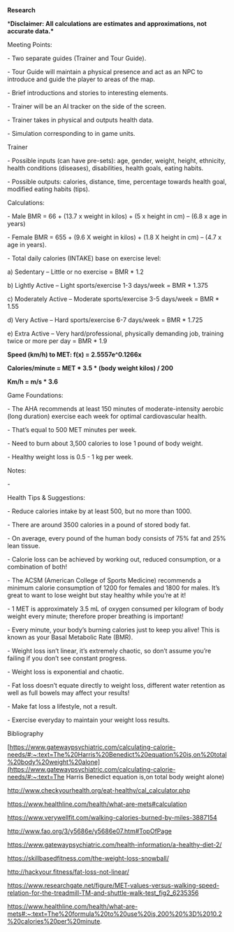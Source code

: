 **Research**

***Disclaimer: All calculations are estimates and approximations, not accurate data.\***

Meeting Points:

\-     Two separate guides (Trainer and Tour Guide).

\-     Tour Guide will maintain a physical presence and act as an NPC to introduce and guide the player to areas of the map.

\-     Brief introductions and stories to interesting elements.

\-     Trainer will be an AI tracker on the side of the screen.

\-     Trainer takes in physical and outputs health data.

\-     Simulation corresponding to in game units.

 

Trainer

\-     Possible inputs (can have pre-sets): age, gender, weight, height, ethnicity, health conditions (diseases), disabilities, health goals, eating habits.

\-     Possible outputs: calories, distance, time, percentage towards health goal, modified eating habits (tips).

Calculations:

\-     Male BMR = 66 + (13.7 x weight in kilos) + (5 x height in cm) – (6.8 x age in years)

\-     Female BMR = 655 + (9.6 X weight in kilos) + (1.8 X height in cm) – (4.7 x age in years).

\-     Total daily calories (INTAKE) base on exercise level:

a)   Sedentary – Little or no exercise = BMR * 1.2

b)   Lightly Active – Light sports/exercise 1-3 days/week = BMR * 1.375

c)   Moderately Active – Moderate sports/exercise 3-5 days/week = BMR * 1.55

d)   Very Active – Hard sports/exercise 6-7 days/week = BMR * 1.725

e)   Extra Active – Very hard/professional, physically demanding job, training twice or more per day = BMR * 1.9

**Speed (km/h) to MET: f(x) = 2.5557e^0.1266x**

**Calories/minute = MET \* 3.5 \* (body weight kilos) / 200**

**Km/h = m/s \* 3.6**

Game Foundations:

\-     The AHA recommends at least 150 minutes of moderate-intensity aerobic (long duration) exercise each week for optimal cardiovascular health.

\-     That’s equal to 500 MET minutes per week.

\-     Need to burn about 3,500 calories to lose 1 pound of body weight.

\-     Healthy weight loss is 0.5 - 1 kg per week.

Notes:

\-      

 

Health Tips & Suggestions:

\-     Reduce calories intake by at least 500, but no more than 1000.

\-     There are around 3500 calories in a pound of stored body fat.

\-     On average, every pound of the human body consists of 75% fat and 25% lean tissue.

\-     Calorie loss can be achieved by working out, reduced consumption, or a combination of both!

\-     The ACSM (American College of Sports Medicine) recommends a minimum calorie consumption of 1200 for females and 1800 for males. It’s great to want to lose weight but stay healthy while you’re at it!

\-     1 MET is approximately 3.5 mL of oxygen consumed per kilogram of body weight every minute; therefore proper breathing is important!

\-     Every minute, your body’s burning calories just to keep you alive! This is known as your Basal Metabolic Rate (BMR).     

\-     Weight loss isn’t linear, it’s extremely chaotic, so don’t assume you’re failing if you don’t see constant progress.

\-     Weight loss is exponential and chaotic.

\-     Fat loss doesn’t equate directly to weight loss, different water retention as well as full bowels may affect your results!

\-     Make fat loss a lifestyle, not a result.

\-     Exercise everyday to maintain your weight loss results.

 

 

 

Bibliography

[https://www.gatewaypsychiatric.com/calculating-calorie-needs/#:~:text=The%20Harris%20Benedict%20equation%20is,on%20total%20body%20weight%20alone](https://www.gatewaypsychiatric.com/calculating-calorie-needs/#:~:text=The Harris Benedict equation is,on total body weight alone)

http://www.checkyourhealth.org/eat-healthy/cal_calculator.php

https://www.healthline.com/health/what-are-mets#calculation

https://www.verywellfit.com/walking-calories-burned-by-miles-3887154

http://www.fao.org/3/y5686e/y5686e07.htm#TopOfPage

https://www.gatewaypsychiatric.com/health-information/a-healthy-diet-2/

https://skillbasedfitness.com/the-weight-loss-snowball/

http://hackyour.fitness/fat-loss-not-linear/

https://www.researchgate.net/figure/MET-values-versus-walking-speed-relation-for-the-treadmill-TM-and-shuttle-walk-test_fig2_6235356

https://www.healthline.com/health/what-are-mets#:~:text=The%20formula%20to%20use%20is,200%20%3D%2010.2%20calories%20per%20minute.
